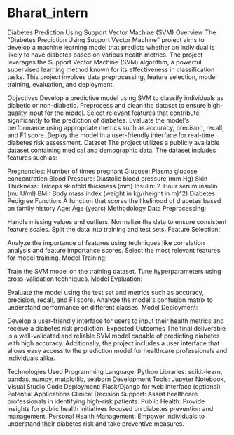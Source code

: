 # Bharat_intern

Diabetes Prediction Using Support Vector Machine (SVM)
Overview
The "Diabetes Prediction Using Support Vector Machine" project aims to develop a machine learning model that predicts whether an individual is likely to have diabetes based on various health metrics. The project leverages the Support Vector Machine (SVM) algorithm, a powerful supervised learning method known for its effectiveness in classification tasks. This project involves data preprocessing, feature selection, model training, evaluation, and deployment.

Objectives
Develop a predictive model using SVM to classify individuals as diabetic or non-diabetic.
Preprocess and clean the dataset to ensure high-quality input for the model.
Select relevant features that contribute significantly to the prediction of diabetes.
Evaluate the model's performance using appropriate metrics such as accuracy, precision, recall, and F1 score.
Deploy the model in a user-friendly interface for real-time diabetes risk assessment.
Dataset
The project utilizes a publicly available dataset containing medical and demographic data. The dataset includes features such as:

Pregnancies: Number of times pregnant
Glucose: Plasma glucose concentration
Blood Pressure: Diastolic blood pressure (mm Hg)
Skin Thickness: Triceps skinfold thickness (mm)
Insulin: 2-Hour serum insulin (mu U/ml)
BMI: Body mass index (weight in kg/(height in m)^2)
Diabetes Pedigree Function: A function that scores the likelihood of diabetes based on family history
Age: Age (years)
Methodology
Data Preprocessing:

Handle missing values and outliers.
Normalize the data to ensure consistent feature scales.
Split the data into training and test sets.
Feature Selection:

Analyze the importance of features using techniques like correlation analysis and feature importance scores.
Select the most relevant features for model training.
Model Training:

Train the SVM model on the training dataset.
Tune hyperparameters using cross-validation techniques.
Model Evaluation:

Evaluate the model using the test set and metrics such as accuracy, precision, recall, and F1 score.
Analyze the model's confusion matrix to understand performance on different classes.
Model Deployment:

Develop a user-friendly interface for users to input their health metrics and receive a diabetes risk prediction.
Expected Outcomes
The final deliverable is a well-validated and reliable SVM model capable of predicting diabetes with high accuracy. Additionally, the project includes a user interface that allows easy access to the prediction model for healthcare professionals and individuals alike.

Technologies Used
Programming Language: Python
Libraries: scikit-learn, pandas, numpy, matplotlib, seaborn
Development Tools: Jupyter Notebook, Visual Studio Code
Deployment: Flask/Django for web interface (optional)
Potential Applications
Clinical Decision Support: Assist healthcare professionals in identifying high-risk patients.
Public Health: Provide insights for public health initiatives focused on diabetes prevention and management.
Personal Health Management: Empower individuals to understand their diabetes risk and take preventive measures.
